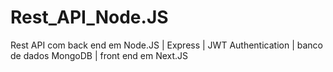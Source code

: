 # Rest_API_Node.JS
 Rest API com back end em Node.JS | Express | JWT Authentication |  banco de dados MongoDB | front end em Next.JS
